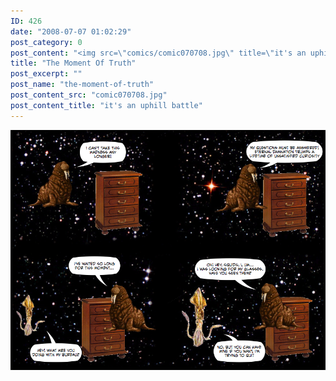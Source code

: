 ```yaml
---
ID: 426
date: "2008-07-07 01:02:29"
post_category: 0
post_content: "<img src=\"comics/comic070708.jpg\" title=\"it's an uphill battle\" />"
title: "The Moment Of Truth"
post_excerpt: ""
post_name: "the-moment-of-truth"
post_content_src: "comic070708.jpg"
post_content_title: "it's an uphill battle"
---
```



[![it's an uphill battle](/comics-hi-res/comic070708.jpg)](/comics-hi-res/comic070708.jpg)
